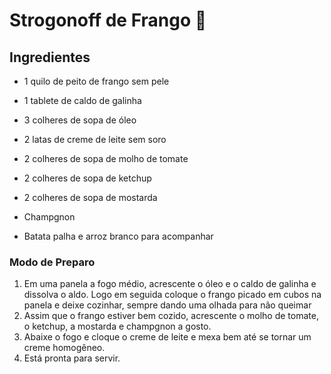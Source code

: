# Strogonoff de Frango :chicken:

## Ingredientes

- 1 quilo de peito de frango sem pele

- 1 tablete de caldo de galinha
- 3 colheres de sopa de óleo
- 2 latas de creme de leite sem soro
- 2 colheres de sopa de molho de tomate
- 2 colheres de sopa de ketchup
- 2 colheres de sopa de mostarda
- Champgnon
- Batata palha e arroz branco para acompanhar

### Modo de Preparo

1. Em uma panela a fogo médio, acrescente o óleo e o caldo de galinha e dissolva o aldo. Logo em seguida coloque o frango picado em cubos na panela e deixe cozinhar, sempre dando uma olhada para não queimar
2. Assim que o frango estiver bem cozido, acrescente o molho de tomate, o ketchup, a mostarda e champgnon a gosto. 
3. Abaixe o fogo e cloque o creme de leite e mexa bem até se tornar um creme homogêneo.
4. Está pronta para servir.
